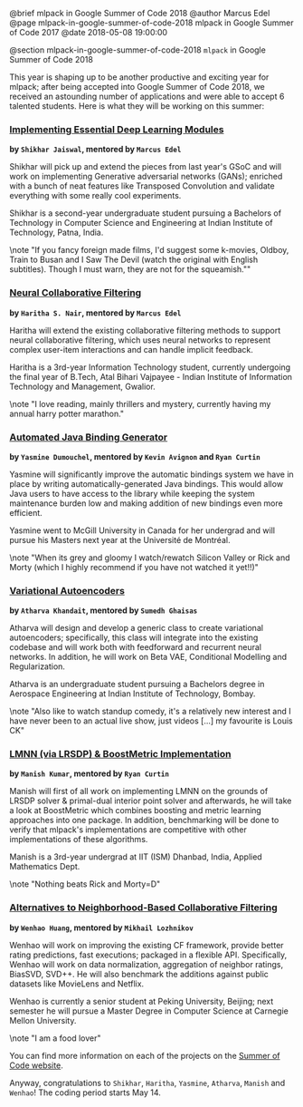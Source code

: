 @brief mlpack in Google Summer of Code 2018
@author Marcus Edel
@page mlpack-in-google-summer-of-code-2018 mlpack in Google Summer of Code 2017
@date 2018-05-08 19:00:00

@section mlpack-in-google-summer-of-code-2018 `mlpack` in Google Summer of Code 2018

This year is shaping up to be another productive and exciting year for mlpack;
after being accepted into Google Summer of Code 2018, we received an astounding
number of applications and were able to accept 6 talented students. Here is what
they will be working on this summer:

### [Implementing Essential Deep Learning Modules](https://github.com/mlpack/mlpack/wiki/SummerOfCodeIdeas)
**by `Shikhar Jaiswal`, mentored by `Marcus Edel`**

Shikhar will pick up and extend the pieces from last year's GSoC and will work
on implementing Generative adversarial networks (GANs); enriched with a bunch of
neat features like Transposed Convolution and validate everything with some
really cool experiments.

Shikhar is a second-year undergraduate student pursuing a Bachelors of
Technology in Computer Science and Engineering at Indian Institute of
Technology, Patna, India.

\note
"If you fancy foreign made films, I'd suggest some k-movies, Oldboy, Train to
Busan and I Saw The Devil (watch the original with English subtitles). Though I
must warn, they are not for the squeamish.""

### [Neural Collaborative Filtering](https://github.com/mlpack/mlpack/wiki/SummerOfCodeIdeas)

**by `Haritha S. Nair`, mentored by `Marcus Edel`**

Haritha will extend the existing collaborative filtering methods to support
neural collaborative filtering, which uses neural networks to represent complex
user-item interactions and can handle implicit feedback.

Haritha is a 3rd-year Information Technology student, currently undergoing the
final year of B.Tech, Atal Bihari Vajpayee - Indian Institute of Information
Technology and Management, Gwalior.

\note
"I love reading, mainly thrillers and mystery, currently having my annual harry
potter marathon."

### [Automated Java Binding Generator](https://github.com/mlpack/mlpack/wiki/SummerOfCodeIdeas)

**by `Yasmine Dumouchel`, mentored by `Kevin Avignon` and `Ryan Curtin`**

Yasmine will significantly improve the automatic bindings system we have in
place by writing automatically-generated Java bindings. This would allow Java
users to have access to the library while keeping the system maintenance burden
low and making addition of new bindings even more efficient.

Yasmine went to McGill University in Canada for her undergrad and will pursue
his Masters next year at the Université de Montréal.

\note
"When its grey and gloomy I watch/rewatch Silicon Valley or Rick and Morty
(which I highly recommend if you have not watched it yet!!)"

### [Variational Autoencoders](https://github.com/mlpack/mlpack/wiki/SummerOfCodeIdeas)

**by `Atharva Khandait`, mentored by `Sumedh Ghaisas`**

Atharva will design and develop a generic class to create variational
autoencoders; specifically, this class will integrate into the existing codebase
and will work both with feedforward and recurrent neural networks. In addition,
he will work on Beta VAE, Conditional Modelling and Regularization.

Atharva is an undergraduate student pursuing a Bachelors degree in Aerospace
Engineering at Indian Institute of Technology, Bombay.

\note
"Also like to watch standup comedy, it's a relatively new interest and I have
never been to an actual live show, just videos [...] my favourite is Louis CK"

### [LMNN (via LRSDP) & BoostMetric Implementation](https://github.com/mlpack/mlpack/wiki/SummerOfCodeIdeas)

**by `Manish Kumar`, mentored by `Ryan Curtin`**

Manish will first of all work on implementing LMNN on the grounds of LRSDP
solver & primal-dual interior point solver and afterwards, he will take a look
at BoostMetric which combines boosting and metric learning approaches into one
package. In addition, benchmarking will be done to verify that mlpack's
implementations are competitive with other implementations of these algorithms.

Manish is a 3rd-year undergrad at IIT (ISM) Dhanbad, India, Applied Mathematics
Dept.

\note
"Nothing beats Rick and Morty=D"

### [Alternatives to Neighborhood-Based Collaborative Filtering](https://github.com/mlpack/mlpack/wiki/SummerOfCodeIdeas)

**by `Wenhao Huang`, mentored by `Mikhail Lozhnikov`**

Wenhao will work on improving the existing CF framework, provide better rating
predictions, fast executions; packaged in a flexible API. Specifically, Wenhao
will work on data normalization, aggregation of neighbor ratings, BiasSVD,
SVD++. He will also benchmark the additions against public datasets like
MovieLens and Netflix.

Wenhao is currently a senior student at Peking University, Beijing; next
semester he will pursue a Master Degree in Computer Science at Carnegie Mellon
University.

\note
"I am a food lover"

You can find more information on each of the projects on the [Summer of Code website](https://summerofcode.withgoogle.com/organizations/4841692297953280/).

Anyway, congratulations to `Shikhar`, `Haritha`, `Yasmine`, `Atharva`, `Manish`
and `Wenhao`! The coding period starts May 14.
